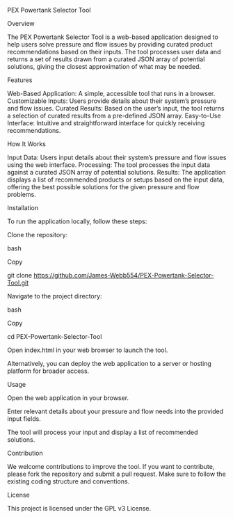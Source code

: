 PEX Powertank Selector Tool

Overview

The PEX Powertank Selector Tool is a web-based application designed to help users solve pressure and flow issues by providing curated product recommendations based on their inputs. The tool processes user data and returns a set of results drawn from a curated JSON array of potential solutions, giving the closest approximation of what may be needed.

Features

Web-Based Application: A simple, accessible tool that runs in a browser.
Customizable Inputs: Users provide details about their system’s pressure and flow issues.
Curated Results: Based on the user’s input, the tool returns a selection of curated results from a pre-defined JSON array.
Easy-to-Use Interface: Intuitive and straightforward interface for quickly receiving recommendations.

How It Works

Input Data: Users input details about their system’s pressure and flow issues using the web interface.
Processing: The tool processes the input data against a curated JSON array of potential solutions.
Results: The application displays a list of recommended products or setups based on the input data, offering the best possible solutions for the given pressure and flow problems.

Installation

To run the application locally, follow these steps:

Clone the repository:

bash

Copy

git clone https://github.com/James-Webb554/PEX-Powertank-Selector-Tool.git

Navigate to the project directory:

bash

Copy

cd PEX-Powertank-Selector-Tool

Open index.html in your web browser to launch the tool.

Alternatively, you can deploy the web application to a server or hosting platform for broader access.

Usage

Open the web application in your browser.

Enter relevant details about your pressure and flow needs into the provided input fields.

The tool will process your input and display a list of recommended solutions.

Contribution

We welcome contributions to improve the tool. If you want to contribute, please fork the repository and submit a pull request. Make sure to follow the existing coding structure and conventions.

License

This project is licensed under the GPL v3 License.
